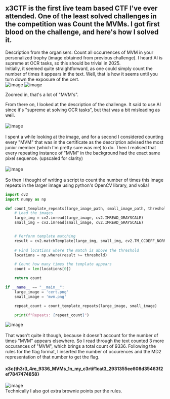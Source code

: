 ## x3CTF is the first live team based CTF I've ever attended. One of the least solved challenges in the competition was Count the MVMs. I got first blood on the challenge, and here's how I solved it. 

Description from the organisers: 
Count all occurrences of MVM in your personalized trophy (image obtained from previous challenge). I heard AI is supreme at OCR tasks, so this should be trivial in 2025. 
<br>Initially, it seemed quite straightforward, as one could simply count the number of times it appears in the text. Well, that is how it seems until you turn down the exposure of the cert.</br>
![image](https://github.com/user-attachments/assets/787bc402-dad1-4429-adeb-c44295eb8268)
![image](https://github.com/user-attachments/assets/ec026b84-9c5a-449e-8dac-92b376e42bf6)
<p>Zoomed in, that's a lot of "MVM's".</p>


From there on, I looked at the description of the challenge. It said to use AI since it's "supreme at solving OCR tasks", but that was a bit misleading as well.
<br></br>
![image](https://github.com/user-attachments/assets/a9a990e9-8c77-47b5-937c-245753a36ba0)
<br></br>
I spent a while looking at the image, and for a second I considered counting every "MVM" that was in the certificate as the description advised the most junior member (which I'm pretty sure was me) to do. Then I realised that every repeating instance of "MVM" in the background had the exact same pixel sequence.
(upscaled for clarity)
<br></br>
![image](https://github.com/user-attachments/assets/c3117d16-c41c-43b6-8a60-57b23324490f)
<br></br>
So then I thought of writing a script to count the number of times this image repeats in the larger image using python's OpenCV library, and volia!
```python
import cv2
import numpy as np

def count_template_repeats(large_image_path, small_image_path, threshold=0.9):
    # Load the images
    large_img = cv2.imread(large_image, cv2.IMREAD_GRAYSCALE)
    small_img = cv2.imread(small_image, cv2.IMREAD_GRAYSCALE)


    # Perform template matching
    result = cv2.matchTemplate(large_img, small_img, cv2.TM_CCOEFF_NORMED)
    
    # Find locations where the match is above the threshold
    locations = np.where(result >= threshold)

    # Count how many times the template appears
    count = len(locations[0])

    return count

if __name__ == "__main__":
    large_image = 'cert.png'
    small_image = 'mvm.png'

    repeat_count = count_template_repeats(large_image, small_image)

    print(f"Repeats: {repeat_count}")
```
![image](https://github.com/user-attachments/assets/03db71f0-5fbc-4e4e-b224-f0d8de4c7dcb)
<br></br>That wasn't quite it though, because it doesn't account for the number of times "MVM" appears elsewhere. So I read through the text counted 3 more occurances of "MVM", which brings a total count of 9336.
Following the rules for the flag format, I inserted the number of occurences and the MD2 representation of that number to get the flag.
#### x3c{th3r3_4re_9336_MVMs_1n_my_c3rtif1cat3_2931355ee608d35463f2ef7847474858}
![image](https://github.com/user-attachments/assets/57a08047-4f4d-4c55-be66-fdad12909bef)
<br>Technically I also got extra brownie points per the rules.</br>
